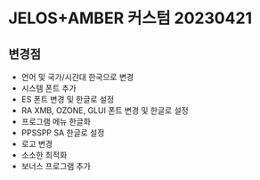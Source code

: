 # JELOS+AMBER 커스텀 20230421

## 변경점
- 언어 및 국가/시간대 한국으로 변경
- 시스템 폰트 추가
- ES 폰트 변경 및 한글로 설정
- RA XMB, OZONE, GLUI 폰트 변경 및 한글로 설정
- 프로그램 메뉴 한글화
- PPSSPP SA 한글로 설정
- 로고 변경
- 소소한 최적화
- 보너스 프로그램 추가
